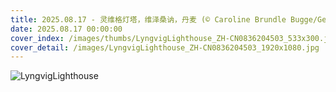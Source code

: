 ```yaml
---
title: 2025.08.17 - 灵维格灯塔，维泽桑讷，丹麦 (© Caroline Brundle Bugge/Getty Images)
date: 2025.08.17 00:00:00
cover_index: /images/thumbs/LyngvigLighthouse_ZH-CN0836204503_533x300.jpg
cover_detail: /images/LyngvigLighthouse_ZH-CN0836204503_1920x1080.jpg
---
```


![LyngvigLighthouse](/images/LyngvigLighthouse_ZH-CN0836204503_1920x1080.jpg)

